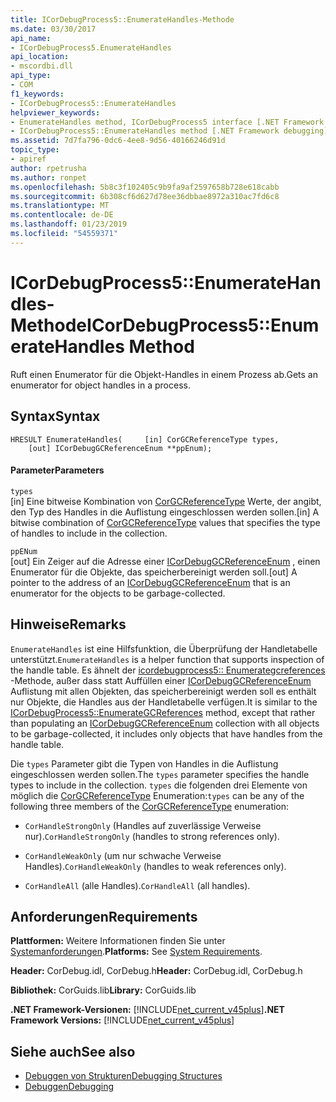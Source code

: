 ```yaml
---
title: ICorDebugProcess5::EnumerateHandles-Methode
ms.date: 03/30/2017
api_name:
- ICorDebugProcess5.EnumerateHandles
api_location:
- mscordbi.dll
api_type:
- COM
f1_keywords:
- ICorDebugProcess5::EnumerateHandles
helpviewer_keywords:
- EnumerateHandles method, ICorDebugProcess5 interface [.NET Framework debugging]
- ICorDebugProcess5::EnumerateHandles method [.NET Framework debugging]
ms.assetid: 7d7fa796-0dc6-4ee8-9d56-40166246d91d
topic_type:
- apiref
author: rpetrusha
ms.author: ronpet
ms.openlocfilehash: 5b8c3f102405c9b9fa9af2597658b728e618cabb
ms.sourcegitcommit: 6b308cf6d627d78ee36dbbae8972a310ac7fd6c8
ms.translationtype: MT
ms.contentlocale: de-DE
ms.lasthandoff: 01/23/2019
ms.locfileid: "54559371"
---
```

# <a name="icordebugprocess5enumeratehandles-method"></a><span data-ttu-id="28e2b-102">ICorDebugProcess5::EnumerateHandles-Methode</span><span class="sxs-lookup"><span data-stu-id="28e2b-102">ICorDebugProcess5::EnumerateHandles Method</span></span>
<span data-ttu-id="28e2b-103">Ruft einen Enumerator für die Objekt-Handles in einem Prozess ab.</span><span class="sxs-lookup"><span data-stu-id="28e2b-103">Gets an enumerator for object handles in a process.</span></span>  
  
## <a name="syntax"></a><span data-ttu-id="28e2b-104">Syntax</span><span class="sxs-lookup"><span data-stu-id="28e2b-104">Syntax</span></span>  
  
```  
HRESULT EnumerateHandles(     [in] CorGCReferenceType types,  
    [out] ICorDebugGCReferenceEnum **ppEnum);  
```  
  
#### <a name="parameters"></a><span data-ttu-id="28e2b-105">Parameter</span><span class="sxs-lookup"><span data-stu-id="28e2b-105">Parameters</span></span>  
 `types`  
 <span data-ttu-id="28e2b-106">[in] Eine bitweise Kombination von [CorGCReferenceType](../../../../docs/framework/unmanaged-api/debugging/corgcreferencetype-enumeration.md) Werte, der angibt, den Typ des Handles in die Auflistung eingeschlossen werden sollen.</span><span class="sxs-lookup"><span data-stu-id="28e2b-106">[in] A bitwise combination of [CorGCReferenceType](../../../../docs/framework/unmanaged-api/debugging/corgcreferencetype-enumeration.md) values that specifies the type of handles to include in the collection.</span></span>  
  
 `ppENum`  
 <span data-ttu-id="28e2b-107">[out] Ein Zeiger auf die Adresse einer [ICorDebugGCReferenceEnum](../../../../docs/framework/unmanaged-api/debugging/icordebuggcreferenceenum-interface.md) , einen Enumerator für die Objekte, das speicherbereinigt werden soll.</span><span class="sxs-lookup"><span data-stu-id="28e2b-107">[out] A pointer to the address of an [ICorDebugGCReferenceEnum](../../../../docs/framework/unmanaged-api/debugging/icordebuggcreferenceenum-interface.md) that is an enumerator for the objects to be garbage-collected.</span></span>  
  
## <a name="remarks"></a><span data-ttu-id="28e2b-108">Hinweise</span><span class="sxs-lookup"><span data-stu-id="28e2b-108">Remarks</span></span>  
 <span data-ttu-id="28e2b-109">`EnumerateHandles` ist eine Hilfsfunktion, die Überprüfung der Handletabelle unterstützt.</span><span class="sxs-lookup"><span data-stu-id="28e2b-109">`EnumerateHandles` is a helper function that supports inspection of the handle table.</span></span> <span data-ttu-id="28e2b-110">Es ähnelt der [icordebugprocess5:: Enumerategcreferences](../../../../docs/framework/unmanaged-api/debugging/icordebugprocess5-enumerategcreferences-method.md) -Methode, außer dass statt Auffüllen einer [ICorDebugGCReferenceEnum](../../../../docs/framework/unmanaged-api/debugging/icordebuggcreferenceenum-interface.md) Auflistung mit allen Objekten, das speicherbereinigt werden soll es enthält nur Objekte, die Handles aus der Handletabelle verfügen.</span><span class="sxs-lookup"><span data-stu-id="28e2b-110">It is similar to the [ICorDebugProcess5::EnumerateGCReferences](../../../../docs/framework/unmanaged-api/debugging/icordebugprocess5-enumerategcreferences-method.md) method, except that rather than populating an [ICorDebugGCReferenceEnum](../../../../docs/framework/unmanaged-api/debugging/icordebuggcreferenceenum-interface.md) collection with all objects to be garbage-collected, it includes only objects that have handles from the handle table.</span></span>  
  
 <span data-ttu-id="28e2b-111">Die `types` Parameter gibt die Typen von Handles in die Auflistung eingeschlossen werden sollen.</span><span class="sxs-lookup"><span data-stu-id="28e2b-111">The `types` parameter specifies the handle types to include in the collection.</span></span> <span data-ttu-id="28e2b-112">`types` die folgenden drei Elemente von möglich die [CorGCReferenceType](../../../../docs/framework/unmanaged-api/debugging/corgcreferencetype-enumeration.md) Enumeration:</span><span class="sxs-lookup"><span data-stu-id="28e2b-112">`types` can be any of the following three members of the [CorGCReferenceType](../../../../docs/framework/unmanaged-api/debugging/corgcreferencetype-enumeration.md) enumeration:</span></span>  
  
-   <span data-ttu-id="28e2b-113">`CorHandleStrongOnly` (Handles auf zuverlässige Verweise nur).</span><span class="sxs-lookup"><span data-stu-id="28e2b-113">`CorHandleStrongOnly` (handles to strong references only).</span></span>  
  
-   <span data-ttu-id="28e2b-114">`CorHandleWeakOnly` (um nur schwache Verweise Handles).</span><span class="sxs-lookup"><span data-stu-id="28e2b-114">`CorHandleWeakOnly` (handles to weak references only).</span></span>  
  
-   <span data-ttu-id="28e2b-115">`CorHandleAll` (alle Handles).</span><span class="sxs-lookup"><span data-stu-id="28e2b-115">`CorHandleAll` (all handles).</span></span>  
  
## <a name="requirements"></a><span data-ttu-id="28e2b-116">Anforderungen</span><span class="sxs-lookup"><span data-stu-id="28e2b-116">Requirements</span></span>  
 <span data-ttu-id="28e2b-117">**Plattformen:** Weitere Informationen finden Sie unter [Systemanforderungen](../../../../docs/framework/get-started/system-requirements.md).</span><span class="sxs-lookup"><span data-stu-id="28e2b-117">**Platforms:** See [System Requirements](../../../../docs/framework/get-started/system-requirements.md).</span></span>  
  
 <span data-ttu-id="28e2b-118">**Header:** CorDebug.idl, CorDebug.h</span><span class="sxs-lookup"><span data-stu-id="28e2b-118">**Header:** CorDebug.idl, CorDebug.h</span></span>  
  
 <span data-ttu-id="28e2b-119">**Bibliothek:** CorGuids.lib</span><span class="sxs-lookup"><span data-stu-id="28e2b-119">**Library:** CorGuids.lib</span></span>  
  
 <span data-ttu-id="28e2b-120">**.NET Framework-Versionen:** [!INCLUDE[net_current_v45plus](../../../../includes/net-current-v45plus-md.md)]</span><span class="sxs-lookup"><span data-stu-id="28e2b-120">**.NET Framework Versions:** [!INCLUDE[net_current_v45plus](../../../../includes/net-current-v45plus-md.md)]</span></span>  
  
## <a name="see-also"></a><span data-ttu-id="28e2b-121">Siehe auch</span><span class="sxs-lookup"><span data-stu-id="28e2b-121">See also</span></span>
- [<span data-ttu-id="28e2b-122">Debuggen von Strukturen</span><span class="sxs-lookup"><span data-stu-id="28e2b-122">Debugging Structures</span></span>](../../../../docs/framework/unmanaged-api/debugging/debugging-structures.md)
- [<span data-ttu-id="28e2b-123">Debuggen</span><span class="sxs-lookup"><span data-stu-id="28e2b-123">Debugging</span></span>](../../../../docs/framework/unmanaged-api/debugging/index.md)
